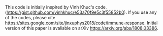 This code is initially inspired by Vinh Khuc's code. (https://gist.github.com/vinhkhuc/e53a70f9e5c3f55852b0).
If you use any of the codes, please cite https://sites.google.com/site/jinxuphys2018/code/immune-response.
Initial version of this paper is avaliable on arXiv https://arxiv.org/abs/1808.03386.
